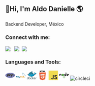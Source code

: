 ## 👋Hi, I'm Aldo Danielle 🌎

Backend Developer, México
<!--
**aldodanielle/aldodanielle** is a ✨ _special_ ✨ repository because its `README.md` (this file) appears on your GitHub profile.


Here are some ideas to get you started:

- 🔭 I’m currently working on ...
- 🌱 I’m currently learning ...
- 👯 I’m looking to collaborate on ...
- 🤔 I’m looking for help with ...
- 💬 Ask me about ...
- 📫 How to reach me: ...
- 😄 Pronouns: ...
- ⚡ Fun fact: ...
-->

<!-- Agregar imagenes --> 
<h3 align="left">Connect with me:</h3>
<p align="left">
<a href="https://www.linkedin.com/in/aldodanielle"><img align="center" src="https://raw.githubusercontent.com/rahuldkjain/github-profile-readme-generator/master/src/images/icons/Social/linked-in-alt.svg"  height="30" /></a> &nbsp;
<a href="https://twitter.com/aldodanielle_"><img align="center" src="https://raw.githubusercontent.com/rahuldkjain/github-profile-readme-generator/master/src/images/icons/Social/twitter.svg" height="30" /></a>&nbsp;
<a href="https://instagram.com/aldodanielle" ><img align="center" src="https://raw.githubusercontent.com/rahuldkjain/github-profile-readme-generator/master/src/images/icons/Social/instagram.svg" height="30" /></a>&nbsp;
</p>

<!-- Agregar imagenes --> 
<h3 align="left">Languages and Tools:</h3>
<p align="left">
	<img src="https://raw.githubusercontent.com/devicons/devicon/master/icons/php/php-original.svg" alt="php" height="30" /></a>
	<img src="https://raw.githubusercontent.com/devicons/devicon/master/icons/mysql/mysql-original-wordmark.svg" alt="mysql" height="30" /></a>
	<img src="https://raw.githubusercontent.com/devicons/devicon/master/icons/docker/docker-original-wordmark.svg" alt="docker" height="30" /></a>
	<img src="https://raw.githubusercontent.com/devicons/devicon/master/icons/html5/html5-original-wordmark.svg" alt="html5" height="30" /></a>
	<img src="https://raw.githubusercontent.com/devicons/devicon/master/icons/javascript/javascript-original.svg" alt="javascript" height="30" /></a>
	<img src="https://raw.githubusercontent.com/devicons/devicon/master/icons/nodejs/nodejs-original-wordmark.svg" alt="nodejs" height="30" /></a>
	<img src="https://www.vectorlogo.zone/logos/circleci/circleci-icon.svg" alt="circleci" height="30" /></a>
</p> 
